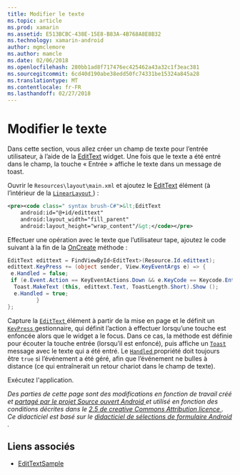 ```yaml
---
title: Modifier le texte
ms.topic: article
ms.prod: xamarin
ms.assetid: E513BCBC-438E-15E8-B83A-4B768A8E8B32
ms.technology: xamarin-android
author: mgmclemore
ms.author: mamcle
ms.date: 02/06/2018
ms.openlocfilehash: 280bb1ad8f717476ec425462a43a32c1f3eac381
ms.sourcegitcommit: 6cd40d190abe38edd50fc74331be15324a845a28
ms.translationtype: MT
ms.contentlocale: fr-FR
ms.lasthandoff: 02/27/2018
---
```

# <a name="edit-text"></a>Modifier le texte

Dans cette section, vous allez créer un champ de texte pour l’entrée utilisateur, à l’aide de la [EditText](https://developer.xamarin.com/api/type/Android.Widget.EditText/) widget. Une fois que le texte a été entré dans le champ, la touche « Entrée » affiche le texte dans un message de toast.

Ouvrir le <code>Resources\layout\main.xml</code> et ajoutez le [EditText](https://developer.xamarin.com/api/type/Android.Widget.EditText/) élément (à l’intérieur de la [ `LinearLayout` ](https://developer.xamarin.com/api/type/Android.Widget.LinearLayout/)) :

```xml
<pre><code class=" syntax brush-C#">&lt;EditText
    android:id="@+id/edittext"
    android:layout_width="fill_parent"
    android:layout_height="wrap_content"/&gt;</code></pre>
```

Effectuer une opération avec le texte que l’utilisateur tape, ajoutez le code suivant à la fin de la [OnCreate](https://developer.xamarin.com/api/member/Android.App.Activity.OnCreate/) méthode :

```csharp
EditText edittext = FindViewById<EditText>(Resource.Id.edittext);
edittext.KeyPress += (object sender, View.KeyEventArgs e) => {
 e.Handled = false;
 if (e.Event.Action == KeyEventActions.Down && e.KeyCode == Keycode.Enter) {
  Toast.MakeText (this, edittext.Text, ToastLength.Short).Show ();
  e.Handled = true;
         }
};
```

Capture la [ `EditText` ](https://developer.xamarin.com/api/type/Android.Widget.EditText/) élément à partir de la mise en page et le définit un [ `KeyPress` ](https://developer.xamarin.com/api/event/Android.Views.View.KeyPress/) gestionnaire, qui définit l’action à effectuer lorsqu’une touche est enfoncée alors que le widget a le focus. Dans ce cas, la méthode est définie pour écouter la touche entrée (lorsqu’il est enfoncé), puis affiche un [ `Toast` ](https://developer.xamarin.com/api/type/Android.Widget.Toast/) message avec le texte qui a été entré. Le [ `Handled` ](https://developer.xamarin.com/api/property/Android.Views.View+KeyEventArgs.Handled/) propriété doit toujours être `true` si l’événement a été géré, afin que l’événement ne bulles à distance (ce qui entraînerait un retour chariot dans le champ de texte).

Exécutez l'application.

*Des parties de cette page sont des modifications en fonction de travail créé et* [ *partagé par le projet Source ouvert Android* ](http://code.google.com/policies.html) *et utilisé en fonction des conditions décrites dans le* [ *2.5 de creative Commons Attribution licence* ](http://creativecommons.org/licenses/by/2.5/) *. Ce didacticiel est basé sur le* [ *didacticiel de sélections de formulaire Android* ](http://developer.android.com/resources/tutorials/views/hello-formstuff.html) *.*



## <a name="related-links"></a>Liens associés

- [EditTextSample](https://developer.xamarin.com/samples/monodroid/UserInterface/EditTextSample/)
